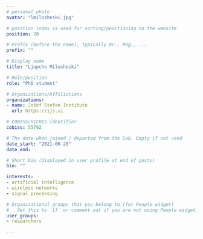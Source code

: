 ```yaml
---
# personal photo
avatar: "lmilosheski.jpg"

# position index is used for sorting/positioning on the website
position: 20

# Prefix (before the name), typically Dr., Mag., ...
prefix: ""

# Display name
title: "Ljupcho Milosheski"

# Role/position
role: "PhD student"

# Organizations/Affiliations
organizations:
- name: Jožef Stefan Institute
  url: https://ijs.si

# COBISS/SICRIS identifier
cobiss: 55792

# The date when joined / departed from the lab. Empty if not used
date_start: "2021-06-28"
date_end:

# Short bio (displayed in user profile at end of posts)
bio: ""

interests:
- artificial intelligence
- wireless networks
- signal processing

# Organizational groups that you belong to (for People widget)
#   Set this to `[]` or comment out if you are not using People widget.
user_groups:
- researchers

---
```

